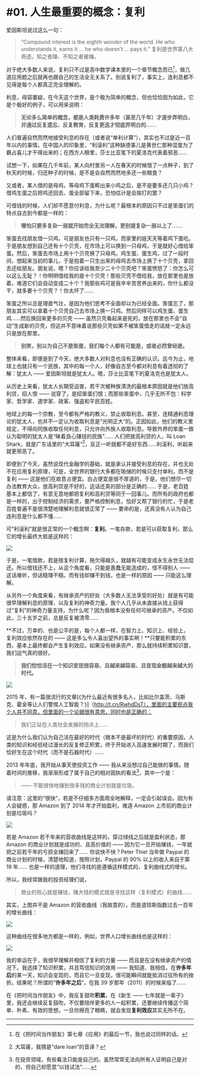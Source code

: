 # #01. 人生最重要的概念：复利

爱因斯坦说过这么一句：

> “Compound interest is the eighth wonder of the world. He who understands it, earns it ... he who doesn't ... pays it.” 复利是世界第八大奇迹。知之者赚、不知之者被赚。

对于绝大多数人来说，复利只不过是高中数学课本里的一个章节概念而已[^1]，做几道应用题之后就再也跟自己的生活全无关系了。别说复利了，事实上，连利息都不见得是每个人都真正完全理解的。

利息，毋容置疑，在今天这个世界，是个极为简单的概念，但也恰恰因为如此，它是个极好的例子，可以用来说明：

> **无论多么简单的概念，都是人类耗费许多年（甚至几千年）才逐步弄明白，并通过反复遗忘、反复教育、反复更迭才彻底弄明白的……**

人们普遍自然而然地接受利息的存在（或者说“单利计算”），其实也不过是近一百年以内的事情。在中国人的印象里，“利滚利”这种缺德事儿是黄世仁那种混蛋为了霸占喜儿才干得出来的；在西方人眼里，莎士比亚笔下的夏洛克代表着邪恶……

试想一下，如果在几千年前，某人向村里另一人在春天的时候借了一点种子，到了秋天的时候，归还种子的时候，是不是会自然而然地多还一些粮食？

又或者，某人借的是母鸡，等母鸡下蛋孵出来小鸡之后，是不是要多还几只小鸡？借鸡生蛋之后把鸡还回去、蛋全部留下来，恐怕估计是会挨打的罢？

可借钱的时候，人们却不愿意付利息，为什么呢？最根本的原因只不过是笨蛋们的特点自古到今都是一样的：

> **哪怕只要多复杂一层就开始完全无法理解，更别提复杂一层以上了……**

笨蛋去找朋友借一只鸡，可是朋友也只有一只鸡，而家里的娃天天等着鸡下蛋吃。于是朋友想到自己还有十个贝壳，在市场上可以换到一只母鸡，于是就好心借给笨蛋。然后，笨蛋去市场上用十个贝壳换了只母鸡，鸡生蛋、蛋生鸡，过了一段时间，想起来当初的事儿，于是抱着一只生出来的母鸡去市场上换了十个贝壳，拿回去还给朋友。朋友说，嗯？你应该给我至少二十个贝壳吧？笨蛋愤怒了：你怎么可以这么无耻？！你明明借给我的是十个贝壳！那些贝壳不借给我，放在那里也是放着，难道它们会自动变成二十个？我那些鸡可是我辛辛苦苦养出来的，你什么都没干，就多要十个贝壳？！你太坏了……

笨蛋之所以总是理直气壮，是因为他们思考不全面却以为已经全面。笨蛋忘了，那朋友其实可以拿着十个贝壳自己去市场上换一只鸡，然后同样可以鸡生蛋、蛋生鸡……然后换回来更多的贝壳 —— 虽然贝壳看起来是死的，放在那里也不会“自动”生成新的贝壳，但这并不意味着说那些贝壳如果不被笨蛋借走的话就一定永远只是放在那里。

> **别笑，别以为自己不是笨蛋，我们每个人都有可能是，或者必然曾经是。**

整体来看，即便是到了今天，绝大多数人对利息也没有正确的认识。迄今为止，地球上也就只有一个民族，其中的每一个人，好像自古至今都对利息有着透彻的了解：犹太人 —— 爱因斯坦就是犹太人。嗯，莎士比亚笔下的夏洛克也是犹太人。

从历史上来看，犹太人长期受迫害，若干次被种族清洗的最根本原因就是他们放高利贷，招人恨 —— 说穿了，是招笨蛋们恨；而那些笨蛋中，几乎无所不包：科学家、哲学家、道学家、政客、强盗和平民百姓。

地球上的每一个宗教，至今都有严格的教义，禁止收取利息。甚至，连精通利息理论的犹太人，也并不一定认为收取利息是“光明正大”的。正因如此，他们的教义里规定，不得向同族收取任何利息，只允许向外族人收取利息。导致外界的笨蛋一致认为聪明的犹太人是“昧着良心赚钱的民族”…… 人们把放高利贷的人，叫 Loan Shark，就是广东话里的“大耳窿”[^2]，反正一听就都不是好东西……利滚利，听起来就更邪恶了。

即便到了今天，虽然说现代金融学的基础，就是承认并接受利息的存在，并也无处不在应用复利原理，可是，全世界的银行大多都在吸储的时候只支付单利，而不是复利 —— 这是他们在故意占便宜。白占便宜是很不厚道的，于是，他们想尽一切办法教育大众，放高利贷是不好的，这话还真的部分是正确的…… 于是，老百姓基本上都信了，有意无意地都把复利和高利贷等同于一回事儿。而所有的政府也都是一样的，出于控制经济的需求，要严格控制利息，恰好又帮了银行的忙，于是老百姓普遍不是很清楚地理解利息就很正常了 —— 要命的是，还真没有人认为自己连利息是什么都不懂……

可“利滚利”就是很正常的一个概念啊：**复利**。一笔存款，若是可以获取复利，那么它的增长最终大抵是这样的：

![](images/compound-rate-curve.jpg)

于是，一笔借款，若是按复利计算，拖欠得越久，就越有可能变成永生永世无法偿还。所以借钱还不上，从这个角度看，只能是愚蠢无能造成的，怪不得别人 —— 这话难听，但话糙理不糙。而有钱却赚不到钱，也是一样的原因 —— 只能这么理解。

从另外一个角度来看，有继承资产的好处（大多数人无法享受的好处）就是有可能很早理解利息的原理，以及复利的神奇力量。我个人几乎从未直接从钱上获得过“复利”的神奇力量支持，为什么呢？因为我根本没有任何可继承的资产。不仅如此，三十五岁之前，总是反复被清零……

**不过，万幸的、也是公平的是，每个人都一样，在智力上、知识上、经验上，复利效应依然存在的 —— 这是多么令人喜出望外的事实啊！**只要能积累的东西，基本上最终都会产生复利效应。如果没有继承资产，那么就持续积累知识罢，我们运气真的很好。

> **我们恰恰活在一个知识变现很容易、且越来越容易、且变现金额越来越大的时代。**

![](images/human-progress.jpg)

2015 年，有一篇很流行的文章[《为什么最近有很多名人，比如比尔盖茨、马斯克、霍金等让人们警惕人工智能？》]（http://t.cn/RwhdDsT），里面的主要观点我个人并不同意，但里面的一个论据很有意思，同时也是正确的：

> 我们正站在人类社会发展的拐点上……

这是为什么我们认为自己活在最好的时代（根本不是最坏的时代）的重要原因，人类的知识和经验经过漫长的反复修正积累，终于开始进入高速发展时期了，而我们恰好生在这个时代（而不是石器时代）……

2013 年年底，我开始从事天使投资工作 —— 我从来没想过自己能做的事情。随着时间的推移，我渐渐形成了属于自己的相对固执的看法[^3]，其中一个是：

> —— 不能很快地赚到很多钱的商业计划就是垃圾。

请注意：这里的“很快”，若是不仔细多方面周全地解释，一定会引起误会。因为有人会疑惑，那 Amazon 到了 2014 年才开始盈利，难道 Amazon 上市前的商业计划是垃圾吗？

![](images/amazon-growth-fake.jpg)

若是 Amazon 若干年来的营收曲线是这样的，穿过绿线之后就是盈利状态，那 Amazon 的商业计划就是成功的、且高价值的 —— 因为它一旦开始赚钱，一年就把之前若干年的亏损全赚回来了…… 你说快不快？Peter Thiel 当年做 Paypal 的商业计划的时候，清楚地知道，按照计划，Paypal 的 90% 以上的收入来自于第 19 年…… 也是一样的道理，他们寻找的是遵循这样模式的、复利曲线式的增长。

所以，我经常跟我的投资经理们说，

> 商业的核心就是赚钱，赚大钱的模式就是寻找这样（复利模式）的曲线……

其实，上图并不是 Amazon 的营收曲线（我故意的），而是道琼斯指数过去一百年的增长曲线：

![](images/dj1900-2000.jpg)

这种曲线在很多地方都是一样的，例如，世界人口增长曲线也是这样的：

![](images/world-population-growth.jpg)

我的幸运在于，我很早理解并相信了复利的力量 —— 而且是在没有继承资产的情况下。我选择了知识积累，并且笃信知识的效用 —— 我知道、我相信，在**许多年后**的某一天，知识会变现的，而且它一旦变现，很可能瞬间就能抵消过往所有的挫折。结果呢？所谓的“**许多年之后**”，在我 39 岁那年（2011）的时候来临了……

在《把时间当作朋友》中，我反复鼓吹**积累**，在《新生 —— 七年就是一辈子》里，我还会继续反复鼓吹，不仅要陪伴更多的人一起积累，还要继续传播这个简单、朴素、有效的思想。一旦你擦亮了眼睛，就会发现**复利效应**其实无所不在。

<hr />

[^1]: 在《把时间当作朋友》第七章《应用》的最后一节，我也说过同样的话。
[^2]: 大耳窿，我猜是“dare loan”的音译？
[^3]: 在投资领域，有些看法只能是自己的。虽然常常无法向所有人证明自己是对的，但自己却愿意“以钱试法”……